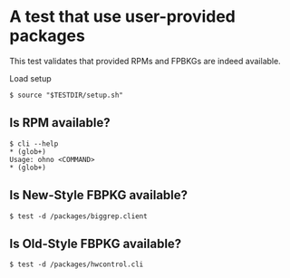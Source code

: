 # A test that use user-provided packages

This test validates that provided RPMs and FPBKGs are indeed available.

Load setup

```scrut
$ source "$TESTDIR/setup.sh"
```

## Is RPM available?

```scrut
$ cli --help
* (glob+)
Usage: ohno <COMMAND>
* (glob+)
```

## Is New-Style FBPKG available?

```scrut
$ test -d /packages/biggrep.client
```


## Is Old-Style FBPKG available?

```scrut
$ test -d /packages/hwcontrol.cli
```

